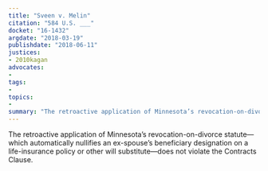 ```yaml
---
title: "Sveen v. Melin"
citation: "584 U.S. ___"
docket: "16-1432"
argdate: "2018-03-19"
publishdate: "2018-06-11"
justices:
- 2010kagan
advocates:
- 
tags:
- 
topics:
- 
summary: "The retroactive application of Minnesota’s revocation-on-divorce statute—which automatically nullifies an ex-spouse’s beneficiary designation on a life-insurance policy or other will substitute—does not violate the Contracts Clause."
---
```

The retroactive application of Minnesota’s revocation-on-divorce statute—which automatically nullifies an ex-spouse’s beneficiary designation on a life-insurance policy or other will substitute—does not violate the Contracts Clause.

